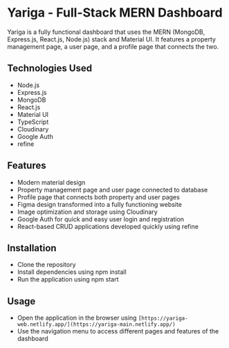 # Yariga - Full-Stack MERN Dashboard
Yariga is a fully functional dashboard that uses the MERN (MongoDB, Express.js, React.js, Node.js) stack and Material UI. It features a property management page, a user page, and a profile page that connects the two.

## Technologies Used
- Node.js
- Express.js
- MongoDB
- React.js
- Material UI
- TypeScript
- Cloudinary
- Google Auth
- refine
## Features
- Modern material design
- Property management page and user page connected to database
- Profile page that connects both property and user pages
- Figma design transformed into a fully functioning website
- Image optimization and storage using Cloudinary
- Google Auth for quick and easy user login and registration
- React-based CRUD applications developed quickly using refine
## Installation
- Clone the repository
- Install dependencies using npm install
- Run the application using npm start
## Usage
- Open the application in the browser using `[https://yariga-web.netlify.app/](https://yariga-main.netlify.app/)`
- Use the navigation menu to access different pages and features of the dashboard
